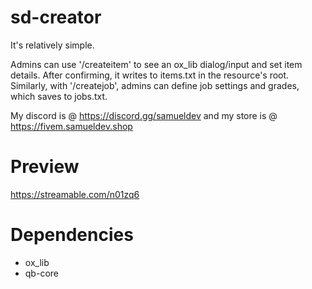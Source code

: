 # sd-creator

It's relatively simple. 

Admins can use '/createitem' to see an ox_lib dialog/input and set item details. After confirming, it writes to items.txt in the resource's root. Similarly, with '/createjob', admins can define job settings and grades, which saves to jobs.txt.

My discord is @ https://discord.gg/samueldev and my store is @ https://fivem.samueldev.shop

# Preview
https://streamable.com/n01zq6

# Dependencies
- ox_lib
- qb-core
